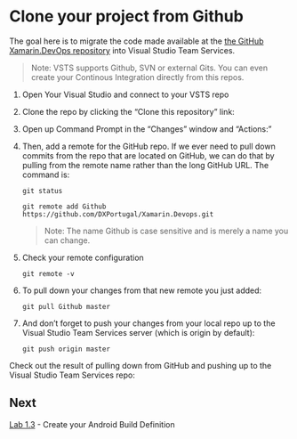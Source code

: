 # Clone your project from Github

The goal here is to migrate the code made available at the [the GitHub Xamarin.DevOps repository](https://github.com/DXPortugal/Xamarin.Devops) into Visual Studio Team Services.
 
 > Note: VSTS supports Github, SVN or external Gits. You can even create your Continous Integration directly from this repos.

1. Open Your Visual Studio and connect to your VSTS repo

2. Clone the repo by clicking the “Clone this repository” link:

3. Open up Command Prompt in the “Changes” window and “Actions:” 

4. Then, add a remote for the GitHub repo. If we ever need to pull down commits from the repo that are located on GitHub, we can do that by pulling from the remote name rather than the long GitHub URL. The command is: 

   `git status`  

   `git remote add Github https://github.com/DXPortugal/Xamarin.Devops.git`  

   >Note: The name Github is case sensitive and is merely a name you can change. 

5. Check your remote configuration 

   `git remote -v`  

6. To pull down your changes from that new remote you just added: 

   `git pull Github master`  

7. And don’t forget to push your changes from your local repo up to the Visual Studio Team Services server (which is origin by default):

   `git push origin master`  

Check out the result of pulling down from GitHub and pushing up to the Visual Studio Team Services repo:

## Next

[Lab 1.3](lab13.md) - Create your Android Build Definition

